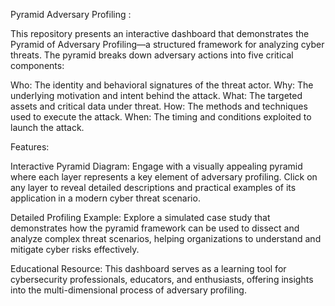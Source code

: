 Pyramid Adversary Profiling :

This repository presents an interactive dashboard that demonstrates the Pyramid of Adversary Profiling—a structured framework for analyzing cyber threats. The pyramid breaks down adversary actions into five critical components:

Who: The identity and behavioral signatures of the threat actor.
Why: The underlying motivation and intent behind the attack.
What: The targeted assets and critical data under threat.
How: The methods and techniques used to execute the attack.
When: The timing and conditions exploited to launch the attack.

Features:

Interactive Pyramid Diagram:
Engage with a visually appealing pyramid where each layer represents a key element of adversary profiling. Click on any layer to reveal detailed descriptions and practical examples of its application in a modern cyber threat scenario.

Detailed Profiling Example:
Explore a simulated case study that demonstrates how the pyramid framework can be used to dissect and analyze complex threat scenarios, helping organizations to understand and mitigate cyber risks effectively.

Educational Resource:
This dashboard serves as a learning tool for cybersecurity professionals, educators, and enthusiasts, offering insights into the multi-dimensional process of adversary profiling.
